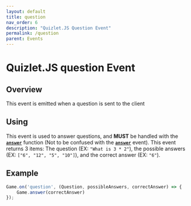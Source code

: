 ```yaml
---
layout: default
title: question
nav_order: 6
description: "Quizlet.JS Question Event"
permalink: /question
parent: Events
---
```


# Quizlet.JS question Event

## Overview
This event is emitted when a question is sent to the client

## Using
This event is used to answer questions, and **__MUST__** be handled with the [**`answer`**](AnswerFunction) function (Not to be confused with the [**`answer`**](AnswerEvent) event). This event returns 3 items: The question (EX: `"What is 3 * 2"`), the possible answers (EX: `["6", "12", "5", "10"]`), and the correct answer (EX: `"6"`).

## Example
```js
Game.on('question', (Question, possibleAnswers, correctAnswer) => {
    Game.answer(correctAnswer)
});
```